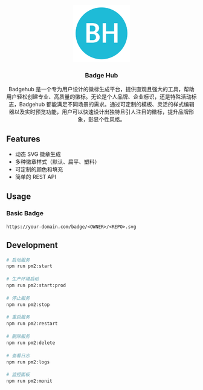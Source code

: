 <div align="center">

<img src="frontend/static/images/logo.svg" width="150" alt="Badge Hub">

### Badge Hub

Badgehub 是一个专为用户设计的徽标生成平台，提供直观且强大的工具，帮助用户轻松创建专业、高质量的徽标。无论是个人品牌、企业标识，还是特殊活动标志，Badgehub
都能满足不同场景的需求。通过可定制的模板、灵活的样式编辑器以及实时预览功能，用户可以快速设计出独特且引人注目的徽标，提升品牌形象，彰显个性风格。

</div>

## Features

- 动态 SVG 徽章生成
- 多种徽章样式（默认、扁平、塑料）
- 可定制的颜色和填充
- 简单的 REST API

## Usage

### Basic Badge

```
https://your-domain.com/badge/<OWNER>/<REPO>.svg
```

## Development

```bash
# 启动服务
npm run pm2:start

# 生产环境启动
npm run pm2:start:prod

# 停止服务
npm run pm2:stop

# 重启服务
npm run pm2:restart

# 删除服务
npm run pm2:delete

# 查看日志
npm run pm2:logs

# 监控面板
npm run pm2:monit
```